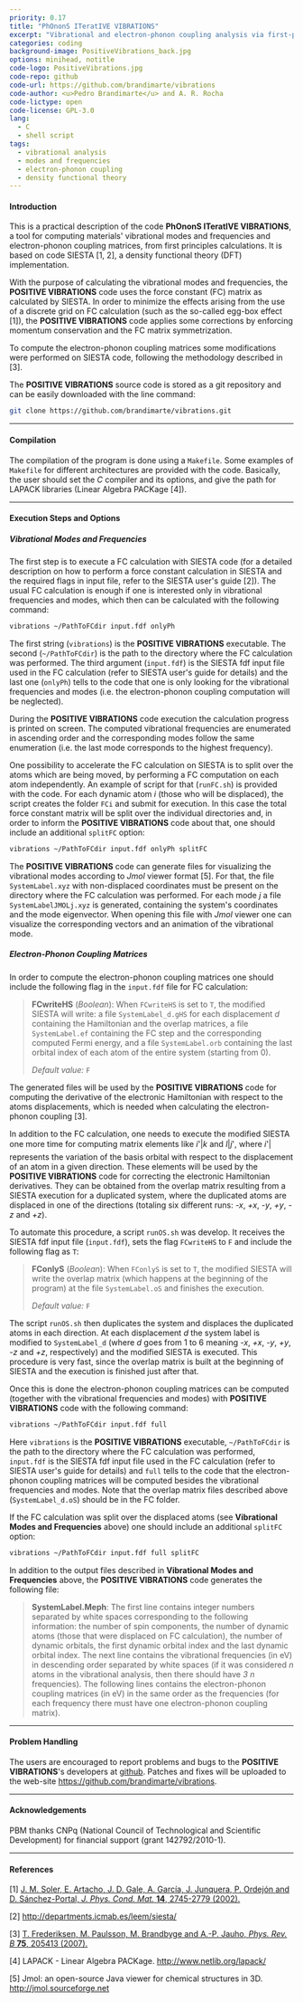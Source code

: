 ```yaml
---
priority: 0.17
title: "PhOnonS ITeratIVE VIBRATIONS"
excerpt: "Vibrational and electron-phonon coupling analysis via first-principles"
categories: coding
background-image: PositiveVibrations_back.jpg
options: minihead, notitle
code-logo: PositiveVibrations.jpg
code-repo: github
code-url: https://github.com/brandimarte/vibrations
code-author: <u>Pedro Brandimarte</u> and A. R. Rocha
code-lictype: open
code-license: GPL-3.0
lang:
  - C
  - shell script
tags:
  - vibrational analysis
  - modes and frequencies
  - electron-phonon coupling
  - density functional theory
---
```


#### Introduction

This is a practical description of the code **PhOnonS ITeratIVE VIBRATIONS**, a tool for computing materials' vibrational modes and frequencies and electron-phonon coupling matrices, from first principles calculations.
It is based on code SIESTA [1, 2], a density functional theory (DFT) implementation.

With the purpose of calculating the vibrational modes and frequencies, the **POSITIVE VIBRATIONS** code uses the force constant (FC) matrix as calculated by SIESTA.
In order to minimize the effects arising from the use of a discrete grid on FC calculation (such as the so-called egg-box effect [1]), the **POSITIVE VIBRATIONS** code applies some corrections by enforcing momentum conservation and the FC matrix symmetrization.

To compute the electron-phonon coupling matrices some modifications were performed on SIESTA code, following the methodology described in [3].

The **POSITIVE VIBRATIONS** source code is stored as a git repository and can be easily downloaded with the line command:

```bash
git clone https://github.com/brandimarte/vibrations.git
```

___

#### Compilation

The compilation of the program is done using a `Makefile`.
Some examples of `Makefile` for different architectures are provided with the code.
Basically, the user should set the *C* compiler and its options, and give the path for LAPACK libraries (Linear Algebra PACKage [4]).

___

#### Execution Steps and Options

##### Vibrational Modes and Frequencies

The first step is to execute a FC calculation with SIESTA code (for a detailed description on how to perform a force constant calculation in SIESTA and the required flags in input file, refer to the SIESTA user's guide [2]).
The usual FC calculation is enough if one is interested only in vibrational frequencies and modes, which then can be calculated with the following command:

```bash
vibrations ~/PathToFCdir input.fdf onlyPh
```

The first string (`vibrations`) is the **POSITIVE VIBRATIONS** executable.
The second (`~/PathToFCdir`) is the path to the directory where the FC calculation was performed.
The third argument (`input.fdf`) is the SIESTA fdf input file used in the FC calculation (refer to SIESTA user's guide for details) and the last one (`onlyPh`) tells to the code that one is only looking for the vibrational frequencies and modes (i.e. the electron-phonon coupling computation will be neglected).

During the **POSITIVE VIBRATIONS** code execution the calculation progress is printed on screen.
The computed vibrational frequencies are enumerated in ascending order and the corresponding modes follow the same enumeration (i.e. the last mode corresponds to the highest frequency).

One possibility to accelerate the FC calculation on SIESTA is to split over the atoms which are being moved, by performing a FC computation on each atom independently.
An example of script for that (`runFC.sh`) is provided with the code.
For each dynamic atom *i* (those who will be displaced), the script creates the folder `FCi` and submit for execution.
In this case the total force constant matrix will be split over the individual directories and, in order to inform the **POSITIVE VIBRATIONS** code about that, one should include an additional `splitFC` option:

```bash
vibrations ~/PathToFCdir input.fdf onlyPh splitFC
```

The **POSITIVE VIBRATIONS** code can generate files for visualizing the vibrational modes according to *Jmol* viewer format [5].
For that, the file `SystemLabel.xyz` with non-displaced coordinates must be present on the directory where the FC calculation was performed.
For each mode *j* a file `SystemLabelJMOLj.xyz` is generated, containing the system's coordinates and the mode eigenvector.
When opening this file with *Jmol* viewer one can visualize the corresponding vectors and an animation of the vibrational mode.

##### Electron-Phonon Coupling Matrices

In order to compute the electron-phonon coupling matrices one should include the following flag in the `input.fdf` file for FC calculation:

> **FCwriteHS** (*Boolean*): When `FCwriteHS` is set to `T`, the modified SIESTA will write: a file `SystemLabel_d.gHS` for each displacement *d* containing the Hamiltonian and the overlap matrices, a file `SystemLabel.ef` containing the FC step and the corresponding computed Fermi energy, and a file `SystemLabel.orb` containing the last orbital index of each atom of the entire system (starting from 0).
> 
> *Default value:* `F`

The generated files will be used by the **POSITIVE VIBRATIONS** code for computing the derivative of the electronic Hamiltonian with respect to the atoms displacements, which is needed when calculating the electron-phonon coupling [3].

In addition to the FC calculation, one needs to execute the modified SIESTA one more time for computing matrix elements like &#139;*i*'&#124;*k*&#155; and &#139;*l*&#124;*j*'&#155;, where &#139;*i*'&#124; represents the variation of the basis orbital with respect to the displacement of an atom in a given direction.
These elements will be used by the **POSITIVE VIBRATIONS** code for correcting the electronic Hamiltonian derivatives.
They can be obtained from the overlap matrix resulting from a SIESTA execution for a duplicated system, where the duplicated atoms are displaced in one of the directions (totaling six different runs: *-x*, *+x*, *-y*, *+y*, *-z* and *+z*).

To automate this procedure, a script `runOS.sh` was develop.
It receives the SIESTA fdf input file (`input.fdf`), sets the flag `FCwriteHS` to `F` and include the following flag as `T`:

> **FConlyS** (*Boolean*): When `FConlyS` is set to `T`, the modified SIESTA will write the overlap matrix (which happens at the beginning of the program) at the file `SystemLabel.oS` and finishes the execution.
> 
> *Default value:* `F`

The script `runOS.sh` then duplicates the system and displaces the duplicated atoms in each direction.
At each displacement *d* the system label is modified to `SystemLabel_d` (where *d* goes from 1 to 6 meaning *-x*, *+x*, *-y*, *+y*, *-z* and *+z*, respectively) and the modified SIESTA is executed.
This procedure is very fast, since the overlap matrix is built at the beginning of SIESTA and the execution is finished just after that.

Once this is done the electron-phonon coupling matrices can be computed (together with the vibrational frequencies and modes) with **POSITIVE VIBRATIONS** code with the following command:

```bash
vibrations ~/PathToFCdir input.fdf full
```

Here `vibrations` is the **POSITIVE VIBRATIONS** executable, `~/PathToFCdir` is the path to the directory where the FC calculation was performed, `input.fdf` is the SIESTA fdf input file used in the FC calculation (refer to SIESTA user's guide for details) and `full` tells to the code that the electron-phonon coupling matrices will be computed besides the vibrational frequencies and modes.
Note that the overlap matrix files described above (`SystemLabel_d.oS`) should be in the FC folder.

If the FC calculation was split over the displaced atoms (see **Vibrational Modes and Frequencies** above) one should include an additional `splitFC` option:

```bash
vibrations ~/PathToFCdir input.fdf full splitFC
```

In addition to the output files described in **Vibrational Modes and Frequencies** above, the **POSITIVE VIBRATIONS** code generates the following file:

> **SystemLabel.Meph**: The first line contains integer numbers separated by white spaces corresponding to the following information: the number of spin components, the number of dynamic atoms (those that were displaced on FC calculation), the number of dynamic orbitals, the first dynamic orbital index and the last dynamic orbital index.
> The next line contains the vibrational frequencies (in eV) in descending order separated by white spaces (if it was considered *n* atoms in the vibrational analysis, then there should have *3 n* frequencies).
> The following lines contains the electron-phonon coupling matrices (in eV) in the same order as the frequencies (for each frequency there must have one electron-phonon coupling matrix).

___

#### Problem Handling

The users are encouraged to report problems and bugs to the **POSITIVE VIBRATIONS**'s developers at <a target="_blank" href="https://github.com/brandimarte/vibrations">github</a>.
Patches and fixes will be uploaded to the web-site <a target="_blank" href="https://github.com/brandimarte/vibrations">https://github.com/brandimarte/vibrations</a>.

___

#### Acknowledgements

PBM thanks CNPq (National Council of Technological and Scientific Development) for financial support (grant 142792/2010-1).

___

#### References

[1] <a target="_blank" href="https://doi.org/10.1088/0953-8984/14/11/302">J. M. Soler, E. Artacho, J. D. Gale, A. García, J. Junquera, P. Ordejón and D. Sánchez-Portal, *J. Phys. Cond. Mat.* **14**, 2745-2779 (2002).</a>

[2] <a target="_blank" href="http://departments.icmab.es/leem/siesta/">http://departments.icmab.es/leem/siesta/</a>

[3] <a target="_blank" href="https://doi.org/10.1103/physrevb.75.205413">T. Frederiksen, M. Paulsson, M. Brandbyge and A.-P. Jauho, *Phys. Rev. B* **75**, 205413 (2007).</a>

[4] LAPACK - Linear Algebra PACKage. <a target="_blank" href="http://www.netlib.org/lapack/">http://www.netlib.org/lapack/</a>

[5] Jmol: an open-source Java viewer for chemical structures in 3D. <a target="_blank" href="http://jmol.sourceforge.net">http://jmol.sourceforge.net</a>
